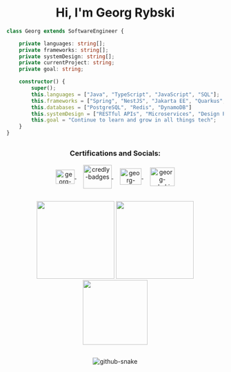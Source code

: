 <h1 align="center">Hi, I'm Georg Rybski</h1>

[//]: # (<h3 align="center">Full Stack Developer, B.Eng Software Engineering Student, B.Pharm Graduate</h3>)

```typescript
class Georg extends SoftwareEngineer {

    private languages: string[];
    private frameworks: string[];
    private systemDesign: string[];
    private currentProject: string;
    private goal: string;

    constructor() {
        super();
        this.languages = ["Java", "TypeScript", "JavaScript", "SQL"];
        this.frameworks = ["Spring", "NestJS", "Jakarta EE", "Quarkus", "Angular"];
        this.databases = ["PostgreSQL", "Redis", "DynamoDB"]
        this.systemDesign = ["RESTful APIs", "Microservices", "Design Patterns"];
        this.goal = "Continue to learn and grow in all things tech";
    }
}
```

##  

<h3 align="center">Certifications and Socials:</h3>
<div align="center">
    
  <a href="https://linkedin.com/in/georg-rybski" target="_blank">
    <img align="center" src="https://raw.githubusercontent.com/rahuldkjain/github-profile-readme-generator/master/src/images/icons/Social/linked-in-alt.svg" alt="georg-rybski-linkedin" height="33" width="44" />
  </a>
  &nbsp;
  &nbsp;
  <a href="https://www.credly.com/users/georgrybski/badges" target="_blank" >
    <img align="center" src="https://info.credly.com/hubfs/Credly%20Atos%20Web%20Assets/Credly%20Logos/Credly_Pearson_Logo_Orange.svg" alt="credly-badges" height="55" width="66"/>
  </a>
  &nbsp;
  &nbsp;
  <a href="https://www.hackerrank.com/georgrybski" target="_blank">
    <img align="center" src="https://raw.githubusercontent.com/rahuldkjain/github-profile-readme-generator/master/src/images/icons/Social/hackerrank.svg" alt="georg-rybski-hackerrank" height="38" width="50"/>
  </a>
  &nbsp;
  &nbsp;
  <a href="https://www.cloudskillsboost.google/public_profiles/59991177-da3e-4cc9-8cea-f7c1c824abb1" target="_blank">
    <img align="center"src="https://cdn.jsdelivr.net/gh/devicons/devicon/icons/googlecloud/googlecloud-original.svg" alt="georg-rybski-google-cloud-skills-boost" height="43" width="57"/>
  </a>
</div>

##

<div align="center">
  
  <!-- general stats -->
  <picture>
    <source media="(prefers-color-scheme: dark)" srcset="https://github-readme-stats.vercel.app/api?username=georgrybski&show_icons=true&include_all_commits=true&count_private=true&theme=tokyonight&hide_border=true">
    <source media="(prefers-color-scheme: light)" srcset="https://github-readme-stats.vercel.app/api?username=georgrybski&show_icons=true&include_all_commits=true&count_private=true&theme=light">
    <img height="180em" src="https://github-readme-stats.vercel.app/api?username=georgrybski&show_icons=true&include_all_commits=true&count_private=true&theme=light"/>
  </picture>
  
  <!-- streaks -->
  <picture>
    <source media="(prefers-color-scheme: dark)" srcset="https://streak-stats.demolab.com?user=georgrybski&theme=tokyonight&hide_border=true">
    <source media="(prefers-color-scheme: light)" srcset="https://streak-stats.demolab.com?user=georgrybski&theme=light">
    <img height="180em" src="https://streak-stats.demolab.com?user=georgrybski&theme=light"/>
  </picture>

  <br>
  
  <!-- most used languages -->
  <picture>
    <source media="(prefers-color-scheme: dark)" srcset="https://github-readme-stats.vercel.app/api/top-langs/?username=georgrybski&layout=compact&langs_count=6&theme=tokyonight&hide_border=true">
    <source media="(prefers-color-scheme: light)" srcset="https://github-readme-stats.vercel.app/api/top-langs/?username=georgrybski&layout=compact&langs_count=6&theme=light">
    <img height="150em" src="https://github-readme-stats.vercel.app/api/top-langs/?username=georgrybski&layout=compact&langs_count=6&theme=light"/>
  </picture>

</div>

##


<!-- snake animation -->
<div align="center">
<picture>
  <source media="(prefers-color-scheme: dark)" srcset="https://github.com/georgrybski/georgrybski/blob/output/github-contribution-grid-snake-dark-custom.svg">
  <source media="(prefers-color-scheme: light)" srcset="https://github.com/georgrybski/georgrybski/blob/output/github-contribution-grid-snake.svg">
  <img alt="github-snake" src="https://github.com/georgrybski/georgrybski/blob/output/github-contribution-grid-snake-dark.svg"/>
</picture>
</div>
